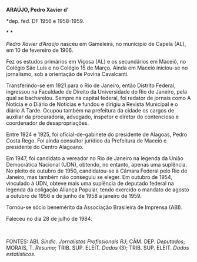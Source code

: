 **ARAÚJO, Pedro Xavier d’**

\*dep. fed. DF 1956 e 1958-1959.

* *

*Pedro Xavier d’Araújo* nasceu em Gameleira, no município de Capela
(AL), em 10 de fevereiro de 1906.

Fez os estudos primários em Viçosa (AL) e os secundários em Maceió, no
Colégio São Luís e no Colégio 15 de Março. Ainda em Maceió iniciou-se no
jornalismo, sob a orientação de Povina Cavalcanti.

Transferindo-se em 1921 para o Rio de Janeiro, então Distrito Federal,
ingressou na Faculdade de Direito da Universidade do Rio de Janeiro,
pela qual se bacharelou. Sempre na capital federal, foi redator de
jornais como A Notícia e o Diário de Notícias e fundou e dirigiu a
Revista Municipal e o diário A Tarde. Ocupou também na prefeitura da
cidade os cargos de auxiliar da procuradoria, advogado, inspetor e
diretor do contencioso e coordenador de desapropriações.

Entre 1924 e 1925, foi oficial-de-gabinete do presidente de Alagoas,
Pedro Costa Rego. Foi ainda consultor jurídico da Prefeitura de Maceió e
presidente do Centro Alagoano.

Em 1947, foi candidato a vereador no Rio de Janeiro na legenda da União
Democrática Nacional (UDN), obtendo, no entanto, apenas uma suplência.
No pleito de outubro de 1950, candidatou-se à Câmara Federal pelo Rio de
Janeiro, mas também não conseguiu se eleger. Em outubro de 1954,
vinculado à UDN, obteve mais uma suplência de deputado federal na
legenda da coligação Aliança Popular, tendo exercido o mandato de agosto
a outubro de 1956 e de junho de 1958 a janeiro de 1959.

Tornou-se sócio benemérito da Associação Brasileira de Imprensa (ABI).

Faleceu no dia 28 de julho de 1984.

 

FONTES: ABI. *Sindic. Jornalistas Profissionais RJ*; CÂM. DEP.
*Deputados*; MORAIS, T. *Resumo*; TRIB. SUP. ELEIT. *Dados* (3); TRIB.
SUP. ELEIT. *Dados estatísticos*.

 
